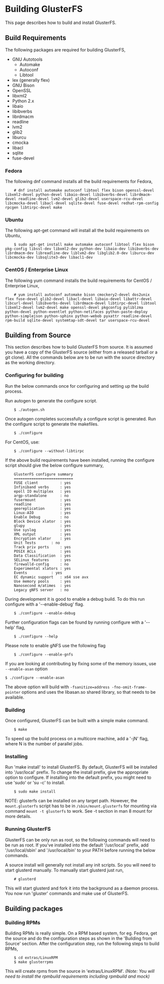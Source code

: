 # Building GlusterFS
This page describes how to build and install GlusterFS.

Build Requirements
------------------

The following packages are required for building GlusterFS,

-   GNU Autotools
    -   Automake
    -   Autoconf
    -   Libtool
-   lex (generally flex)
-   GNU Bison
-   OpenSSL
-   libxml2
-   Python 2.x
-   libaio
-   libibverbs
-   librdmacm
-   readline
-   lvm2
-   glib2
-   liburcu
-   cmocka
-   libacl
-   sqlite
-   fuse-devel

### Fedora

The following dnf command installs all the build requirements for
Fedora,

		# dnf install automake autoconf libtool flex bison openssl-devel libxml2-devel python-devel libaio-devel libibverbs-devel librdmacm-devel readline-devel lvm2-devel glib2-devel userspace-rcu-devel libcmocka-devel libacl-devel sqlite-devel fuse-devel redhat-rpm-config rpcgen libtirpc-devel make

### Ubuntu

The following apt-get command will install all the build requirements on
Ubuntu,

		$ sudo apt-get install make automake autoconf libtool flex bison pkg-config libssl-dev libxml2-dev python-dev libaio-dev libibverbs-dev librdmacm-dev libreadline-dev liblvm2-dev libglib2.0-dev liburcu-dev libcmocka-dev libsqlite3-dev libacl1-dev

### CentOS / Enterprise Linux

The following yum command installs the build requirements for CentOS / Enterprise Linux,

		# yum install autoconf automake bison cmockery2-devel dos2unix flex fuse-devel glib2-devel libacl-devel libaio-devel libattr-devel libcurl-devel libibverbs-devel librdmacm-devel libtirpc-devel libtool libxml2-devel lvm2-devel make openssl-devel pkgconfig pyliblzma python-devel python-eventlet python-netifaces python-paste-deploy python-simplejson python-sphinx python-webob pyxattr readline-devel rpm-build sqlite-devel systemtap-sdt-devel tar userspace-rcu-devel

             
Building from Source
--------------------

This section describes how to build GlusterFS from source. It is assumed
you have a copy of the GlusterFS source (either from a released tarball
or a git clone). All the commands below are to be run with the source
directory as the working directory.

### Configuring for building

Run the below commands once for configuring and setting up the build
process.

Run autogen to generate the configure script.

		$ ./autogen.sh

Once autogen completes successfully a configure script is generated. Run
the configure script to generate the makefiles.

		$ ./configure
		
For CentOS, use:

		$ ./configure --without-libtirpc

If the above build requirements have been installed, running the
configure script should give the below configure summary,

		GlusterFS configure summary
		===========================
		FUSE client          : yes
		Infiniband verbs     : yes
		epoll IO multiplex   : yes
		argp-standalone      : no
		fusermount           : yes
		readline             : yes
		georeplication       : yes
		Linux-AIO            : yes
		Enable Debug         : no
		Block Device xlator  : yes
		glupy                : yes
		Use syslog           : yes
		XML output           : yes
		Encryption xlator    : yes
		Unit Tests	     : no
		Track priv ports     : yes
		POSIX ACLs           : yes
		Data Classification  : yes
		SELinux features     : yes
		firewalld-config     : no
		Experimental xlators : yes
		Events		     : yes
		EC dynamic support   : x64 sse avx
		Use memory pools     : yes
		Nanosecond m/atimes  : yes
		Legacy gNFS server   : no

During development it is good to enable a debug build. To do this run
configure with a '--enable-debug' flag.

		$ ./configure --enable-debug

Further configuration flags can be found by running configure with a
'--help' flag,

		$ ./configure --help
		
Please note to enable gNFS use the following flag

		$ ./configure --enable-gnfs

If you are looking at contributing by fixing some of the memory issues,
use `--enable-asan` option

    $ ./configure --enable-asan

The above option will build with `-fsanitize=address -fno-omit-frame-pointer`
options and uses the libasan.so shared library, so that needs to be available.


### Building

Once configured, GlusterFS can be built with a simple make command.

		$ make

To speed up the build process on a multicore machine, add a '-jN' flag,
where N is the number of parallel jobs.

### Installing

Run 'make install' to install GlusterFS. By default, GlusterFS will be
installed into '/usr/local' prefix. To change the install prefix, give
the appropriate option to configure. If installing into the default
prefix, you might need to use 'sudo' or 'su -c' to install.

		$ sudo make install

NOTE: glusterfs can be installed on any target path. However, the
`mount.glusterfs` script has to be in `/sbin/mount.glusterfs` for
mounting via command `mount -t glusterfs` to work. See -t section
in man 8 mount for more details.


### Running GlusterFS

GlusterFS can be only run as root, so the following commands will need
to be run as root. If you've installed into the default '/usr/local'
prefix, add '/usr/local/sbin' and '/usr/local/bin' to your PATH before
running the below commands.

A source install will generally not install any init scripts. So you
will need to start glusterd manually. To manually start glusterd just
run,

		# glusterd

This will start glusterd and fork it into the background as a daemon
process. You now run 'gluster' commands and make use of GlusterFS.

Building packages
-----------------

### Building RPMs

Building RPMs is really simple. On a RPM based system, for eg. Fedora,
get the source and do the configuration steps as shown in the 'Building
from Source' section. After the configuration step, run the following
steps to build RPMs,

		$ cd extras/LinuxRPM
		$ make glusterrpms

This will create rpms from the source in 'extras/LinuxRPM'. *(Note: You
will need to install the rpmbuild requirements including rpmbuild and
mock)*
